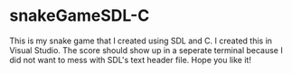 # snakeGameSDL-C
 
This is my snake game that I created using SDL and C. I created this in Visual Studio. The score should show up in a seperate terminal because I did not want to mess with SDL's text header file. 
Hope you like it!
